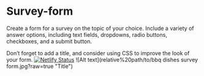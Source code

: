 # Survey-form
Create a form for a survey on the topic of your choice. Include a variety of answer options, including text fields, dropdowns, radio buttons, checkboxes, and a submit button. 

Don’t forget to add a title, and consider using CSS to improve the look of your form.
[![Netlify Status](https://api.netlify.com/api/v1/badges/aa0429b6-5e2f-4559-b55c-867bc5c2e4cb/deploy-status)](https://app.netlify.com/sites/bbqgrillsurveyform/deploys)
![Alt text](relative%20path/to/bbq dishes survey form.jpg?raw=true "Title")
